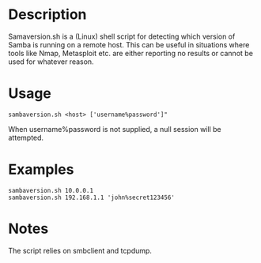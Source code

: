 # Description
Samaversion.sh is a (Linux) shell script for detecting which version of Samba is running on a remote host.
This can be useful in situations where tools like Nmap, Metasploit etc. are either reporting no results or cannot be used for whatever reason.

# Usage
`sambaversion.sh <host> ['username%password']"`

When username%password is not supplied, a null session will be attempted.

# Examples
```shell
sambaversion.sh 10.0.0.1  
sambaversion.sh 192.168.1.1 'john%secret123456'
```

# Notes
The script relies on smbclient and tcpdump.
